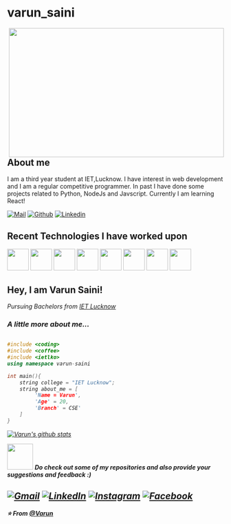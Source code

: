 


# varun_saini

<img align='right' src="https://media.giphy.com/media/ZrCUYZjwrfeCs/giphy.gif" width="500" height = "300">


## About me 
I am a third year student at IET,Lucknow. I have interest in web development and I am a regular competitive programmer. In past I have done some projects related to Python, NodeJs and Javscript. Currently I am learning React!

[![Mail](https://img.shields.io/badge/-varunnssaini@gmail.com-gray?style=flat-square&logo=gmail&logoColor=red&link=)](mailto:varunnssaini@gmail.com)
[![Github](https://img.shields.io/github/followers/varun-saini-18?label=Follow&style=social)](https://github.com/varun-saini-18/)
[![Linkedin](https://img.shields.io/badge/-Varun%20Saini-blue?style=flat-square&logo=linkedin&logoColor=white&link=https://www.linkedin.com/in/varun-saini-164b041b9/)](https://www.linkedin.com/in/varun-saini-164b041b9/)

## Recent Technologies I have worked upon
<code><img height="50" src="https://www.vectorlogo.zone/logos/github/github-ar21.svg"></code>
<code><img height="50" src="https://www.vectorlogo.zone/logos/git-scm/git-scm-ar21.svg"></code>
<code><img height="50" src="https://www.vectorlogo.zone/logos/javascript/javascript-ar21.svg"></code>
<code><img height="50" src="https://www.vectorlogo.zone/logos/python/python-ar21.svg"></code>
<code><img height="50" src="https://www.vectorlogo.zone/logos/nodejs/nodejs-ar21.svg"></code>
<code><img height="50" src="https://www.vectorlogo.zone/logos/npmjs/npmjs-ar21.svg"></code>
<code><img height="50" src="https://www.vectorlogo.zone/logos/nodemonio/nodemonio-ar21.svg"></code>
<code><img height="50" src="https://www.vectorlogo.zone/logos/reactjs/reactjs-ar21.svg"></code>


<h2> Hey, I am Varun Saini! </h2>

<p><em>Pursuing Bachelors from <a href="https://www.ietlucknow.ac.in/">IET Lucknow</a></p>

###  A little more about me...  
```cpp

#include <coding>
#include <coffee>
#include <ietlko>
using namespace varun-saini

int main(){
    string college = "IET Lucknow";
    string about_me = [
         'Name = Varun',
         'Age' = 20,
         'Branch' = CSE'
    ]
}
```


[![Varun's github stats](https://github-readme-stats.vercel.app/api?username=varun-saini-18&hide=["prs"])](https://github.com/varun-saini-18/github-readme-stats)

<img src="https://media.giphy.com/media/LnQjpWaON8nhr21vNW/giphy.gif" width="60"> <em><b>Do check out some of my repositories and also provide your suggestions and feedback :)</em>

<a href="mailto:varunnssaini@gmail.com"><img src="https://img.shields.io/badge/-Gmail-c14438?style=flat-square&logo=Gmail&logoColor=white&link=mailto:varunnssaini@gmail.com" alt="Gmail"></a>
<a href="https://www.linkedin.com/in/varun-saini-164b041b9/?originalSubdomain=in"><img src="https://img.shields.io/badge/LinkedIn-%230077B5.svg?&style=flat-square&logo=linkedin&logoColor=white" alt="LinkedIn"></a>
<a href="https://www.instagram.com/call.me.saini/?hl=en"><img src="https://img.shields.io/badge/Instagram-%23E4405F.svg?&style=flat-square&logo=instagram&logoColor=white" alt="Instagram"></a>
<a href="https://www.facebook.com/varun.saini.940098"><img src="https://img.shields.io/badge/Facebook-%231877F2.svg?&style=flat-square&logo=facebook&logoColor=white" alt="Facebook"></a></div>
---

⭐️ From [@Varun](https://github.com/varun-saini-18)

